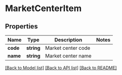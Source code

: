 # MarketCenterItem

## Properties
Name | Type | Description | Notes
------------ | ------------- | ------------- | -------------
**code** | **string** | Market center code | 
**name** | **string** | Market center name | 

[[Back to Model list]](../../README.md#documentation-for-models) [[Back to API list]](../../README.md#documentation-for-api-endpoints) [[Back to README]](../../README.md)

